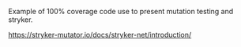Example of 100% coverage code use to present mutation testing and stryker.

https://stryker-mutator.io/docs/stryker-net/introduction/
